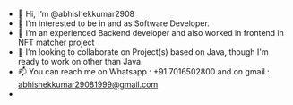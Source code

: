 - 👋 Hi, I’m @abhishekkumar2908 
- 👀 I’m interested to be in and as Software Developer.
- 🌱 I’m an experienced Backend developer and also worked in frontend in NFT matcher project
- 💞️ I’m looking to collaborate on Project(s) based on Java, though I'm ready to work on other than Java.
- 📫 You can reach me on Whatsapp : +91 7016502800 and on gmail : abhishekkumar29081999@gmail.com
-                         

<!---
abhishekkumar2908/abhishekkumar2908 is a ✨ special ✨ repository because its `README.md` (this file) appears on your GitHub profile.
You can click the Preview link to take a look at your changes.
--->
